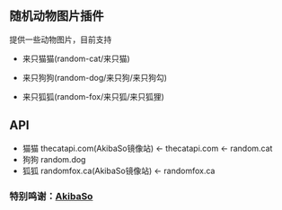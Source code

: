 ## 随机动物图片插件

提供一些动物图片，目前支持

- 来只猫猫(random-cat/来只猫)

- 来只狗狗(random-dog/来只狗/来只狗勾)

- 来只狐狐(random-fox/来只狐/来只狐狸)


## API

- 猫猫 thecatapi.com(AkibaSo镜像站) <- thecatapi.com <- random.cat
- 狗狗 random.dog
- 狐狐 randomfox.ca(AkibaSo镜像站) <- randomfox.ca

### 特别鸣谢：[AkibaSo](https://2890.ltd)
